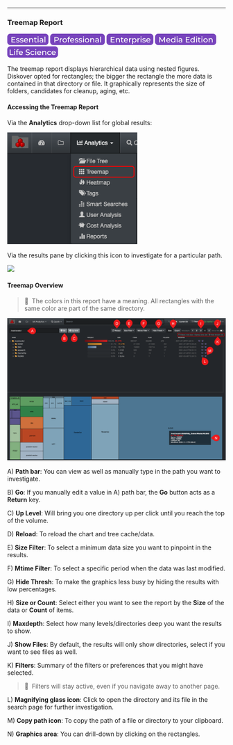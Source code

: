 <p id="treemap"></p>

___
### Treemap Report

![Image: Essential Edition Label](images/button_edition_essential.png)&nbsp;![Image: Professional Edition Label](images/button_edition_professional.png)&nbsp;![Image: Enterprise Edition Label](images/button_edition_enterprise.png)&nbsp;![Image: AJA Diskover Media Edition Label](images/button_edition_media.png)&nbsp;![Image: Life Science Edition Label](images/button_edition_life_science.png)

The treemap report displays hierarchical data using nested figures. Diskover opted for rectangles; the bigger the rectangle the more data is contained in that directory or file. It graphically represents the size of folders, candidates for cleanup, aging, etc.

#### Accessing the Treemap Report

Via the  **Analytics**  drop-down list for global results:

<img src="images/image_analytics_treemap_access_via_analytics_dropdown_20230215.png" width="300">

Via the results pane by clicking this icon to investigate for a particular path.

<img src="images/image_analytics_treemap_access_via_results_pane_20230215" width="600">

#### Treemap Overview

>🔆 &nbsp;The colors in this report have a meaning. All rectangles with the same color are part of the same directory.

![Image: Treemap Report Overview](images/image_analytics_treemap_overview.png)

A) **Path bar**: You can view as well as manually type in the path you want to investigate.

B) **Go**: If you manually edit a value in A) path bar, the  **Go**  button acts as a  **Return**  key.

C) **Up Level**: Will bring you one directory up per click until you reach the top of the volume.

D) **Reload**: To reload the chart and tree cache/data.

E) **Size Filter**: To select a minimum data size you want to pinpoint in the results.

F) **Mtime Filter**: To select a specific period when the data was last modified.

G) **Hide Thresh**: To make the graphics less busy by hiding the results with low percentages.

H) **Size or Count**: Select either you want to see the report by the  **Size**  of the data or **Count** of items.

I) **Maxdepth**: Select how many levels/directories deep you want the results to show.

J) **Show Files**: By default, the results will only show directories, select if you want to see files as well.

K) **Filters**: Summary of the filters or preferences that you might have selected.

>🔆 &nbsp;Filters will stay active, even if you navigate away to another page.

L) **Magnifying glass icon**: Click to open the directory and its file in the search page for further investigation.

M) **Copy path icon**: To copy the path of a file or directory to your clipboard.

N) **Graphics area**: You can drill-down by clicking on the rectangles.
